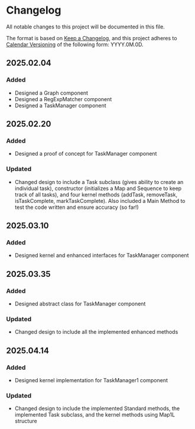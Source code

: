 # Changelog

All notable changes to this project will be documented in this file.

The format is based on [Keep a Changelog](https://keepachangelog.com/en/1.1.0/),
and this project adheres to [Calendar Versioning](https://calver.org/) of
the following form: YYYY.0M.0D.

## 2025.02.04

### Added

- Designed a Graph component
- Designed a RegExpMatcher component
- Designed a TaskManager component

## 2025.02.20

### Added

- Designed a proof of concept for TaskManager component

### Updated

- Changed design to include a Task subclass (gives ability to create an individual task), constructor (initializes a Map and Sequence to keep track of all tasks), and four kernel methods (addTask, removeTask, isTaskComplete, markTaskComplete). Also included a Main Method to test the code written and ensure accuracy (so far!)

## 2025.03.10

### Added

- Designed kernel and enhanced interfaces for TaskManager component

## 2025.03.35

### Added

- Designed abstract class for TaskManager component

### Updated

- Changed design to include all the implemented enhanced methods

## 2025.04.14

### Added

- Designed kernel implementation for TaskManager1 component

### Updated

- Changed design to include the implemented Standard methods, the implemented Task subclass, and the kernel methods using Map1L structure


